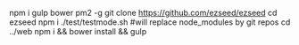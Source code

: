 npm i gulp bower pm2 -g
git clone https://github.com/ezseed/ezseed
cd ezseed
npm i
./test/testmode.sh #will replace node_modules by git repos
cd ../web
npm i && bower install && gulp


